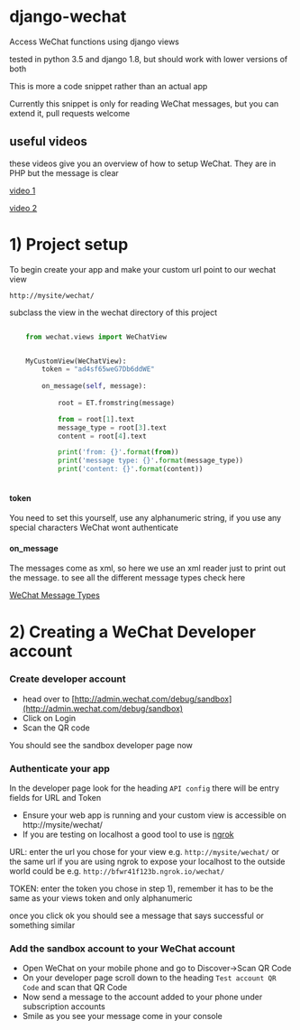 # django-wechat
Access WeChat functions using django views

tested in python 3.5 and django 1.8, but should work with lower versions of both

This is more a code snippet rather than an actual app

Currently this snippet is only for reading WeChat messages, but you can extend it, pull requests welcome


## useful videos

these videos give you an overview of how to setup WeChat. They are in PHP but the message is clear

[video 1](https://www.youtube.com/watch?v=kB20Zf51QWU)

[video 2](https://www.youtube.com/watch?v=_2FSzD2B2F0)


# 1) Project setup

To begin create your app and make your custom url point to our
wechat view

`http://mysite/wechat/`

subclass the view in the wechat directory of this project

```python

    from wechat.views import WeChatView


    MyCustomView(WeChatView):
        token = "ad4sf65weG7Db6ddWE"
        
        on_message(self, message):
                
            root = ET.fromstring(message)

            from = root[1].text
            message_type = root[3].text
            content = root[4].text

            print('from: {}'.format(from))
            print('message type: {}'.format(message_type))
            print('content: {}'.format(content))
        
```


#### token

You need to set this yourself, use any alphanumeric string, if you use any special characters WeChat 
wont authenticate


#### on_message

The messages come as xml, so here we use an xml reader just to print out the message. to see all
the different message types check here

[WeChat Message Types](http://admin.wechat.com/wiki/index.php?title=Common_Messages)


# 2) Creating a WeChat Developer account

### Create developer account

* head over to [http://admin.wechat.com/debug/sandbox](http://admin.wechat.com/debug/sandbox)
* Click on Login
* Scan the QR code

You should see the sandbox developer page now

### Authenticate your app

In the developer page look for the heading `API config` there will be entry fields for URL and Token

* Ensure your web app is running and your custom view is accessible on http://mysite/wechat/
* If you are testing on localhost a good tool to use is [ngrok](https://ngrok.com/docs#expose)

URL: enter the url you chose for your view e.g. `http://mysite/wechat/` or the same url if you are using 
ngrok to expose your localhost to the outside world could be e.g. `http://bfwr41f123b.ngrok.io/wechat/`

TOKEN: enter the token you chose in step 1), remember it has to be the same as your views token and only alphanumeric

once you click ok you should see a message that says successful or something similar

### Add the sandbox account to your WeChat account

* Open WeChat on your mobile phone and go to Discover->Scan QR Code
* On your developer page scroll down to the heading `Test account QR Code` and scan that QR Code
* Now send a message to the account added to your phone under subscription accounts
* Smile as you see your message come in your console
